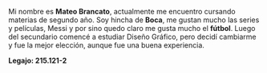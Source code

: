 Mi nombre es **Mateo Brancato**, actualmente me encuentro cursando materias de segundo año. Soy hincha de **Boca**, me gustan mucho las series y películas, Messi y por sino quedo claro me gusta mucho el **fútbol**. Luego del secundario comencé a estudiar Diseño Gráfico, pero decidí cambiarme y fue la mejor elección, aunque fue una buena experiencia.

**Legajo: 215.121-2**
